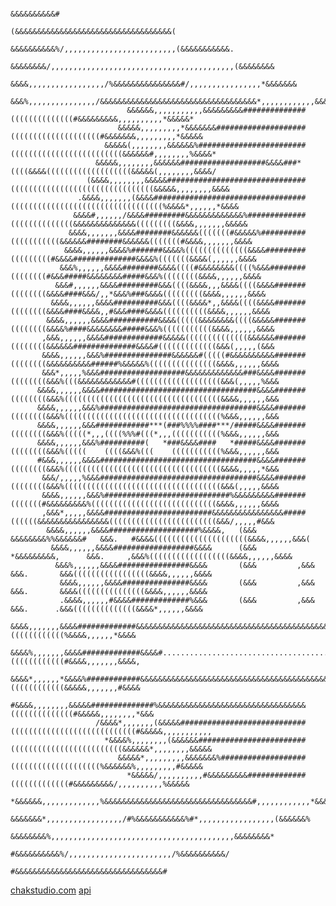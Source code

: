                                                                       &&&&&&&&&&#                                                      
                                                    (&&&&&&&&&&&&&&&&&&&&&&&&&&&&&&&&&&&(                                         
                                              &&&&&&&&&&%/,,,,,,,,,,,,,,,,,,,,,,,,,(&&&&&&&&&&&.                                  
                                         &&&&&&&&/,,,,,,,,,,,,,,,,,,,,,,,,,,,,,,,,,,,,,,,,,(&&&&&&&&                              
                                        &&&&,,,,,,,,,,,,,,,,,/%&&&&&&&&&&&&&&&#/,,,,,,,,,,,,,,,,*&&&&&&&                          
                                 &&&%,,,,,,,,,,,,,,,/&&&&&&&&&&&&&&&&&&&&&&&&&&&&&&&&&&&*,,,,,,,,,,,,&&&&&&/                      
                              &&&&&&,,,,,,,,,,,&&&&&&&&&##############((((((((((((((#&&&&&&&&&,,,,,,,,,,*&&&&&*                   
                            &&&&&,,,,,,,,,*&&&&&&&####################((((((((((((((((((((#&&&&&&&,,,,,,,,,*&&&&&                 
                         &&&&&(,,,,,,,,&&&&&&%########################(((((((((((((((((((((((((&&&&&&#,,,,,,,,%&&&&*              
                       &&&&&,,,,,,,,&&&&&&###################&&&&###*   ((((&&&&(((((((((((((((((((&&&&&(,,,,,,,,&&&&/            
                     (&&&&,,,,,,,,&&&&&###############################((((((((((((((((((((((((((((((((&&&&&,,,,,,,,&&&&           
                   .&&&&,,,,,,,(&&&&##################################((((((((((((((((((((((((((((((((((%&&&&*,,,,,,*&&&&         
                  &&&&#,,,,,,/&&&&#########&&&&&&&&&&&&&%#############((((((((((((((&&&&&&&&&&&&&&(((((((((&&&&,,,,,,,&&&&&       
                 &&&&,,,,,,,&&&&########&&&&&&(((((((#&&&&&%##########(((((((((((&&&&&&########&&&&&&(((((((#&&&&,,,,,,,&&&&      
                &&&&,,,,,,&&&&%#######&&&&%((((((((((((((&&&&#########(((((((((#&&&&##############&&&&%(((((((&&&&(,,,,,,&&&&     
               &&&%,,,,,,&&&&########&&&&((((#&&&&&&&&((((%&&&########((((((((#&&&#####&&&&&&&&#####&&&%((((((((&&&&,,,,,,&&&&    
              &&&#,,,,,,&&&&#########&&&((((&&&&,,,&&&&((((&&&&#######((((((((&&&&####&&&/,,*&&&%###&&&&(((((((((&&&&,,,,,,&&&&   
             &&&&,,,,,,&&&&##########&&&((((&&&&*,,&&&&((((&&&&#######((((((((&&&&####&&&&,,#&&&####&&&&((((((((((&&&&,,,,,,&&&&  
            &&&&,,,,,,&&&&###########&&&&(((((&&&&&&&&((((&&&&&#######((((((((&&&&%####&&&&&&&&#####&&&%(((((((((((&&&&,,,,,,&&&& 
           ,&&&,,,,,,&&&&#############&&&&&((((((((((((((&&&&&&#######((((((((&&&&&&##############&&&&#(((((((((((((&&&(,,,,,(&&& 
           &&&&,,,,,,&&&%###############&&&&&&#(((((#&&&&&&&&&&#######((((((((&&&&&&&&&&######%&&&&&%(((((((((((((((&&&&,,,,,,&&&&
           &&&*,,,,,%&&&###################&&&&&&&&&&&&&###&&&&#######((((((((&&&%(((&&&&&&&&&&&&#(((((((((((((((((((&&&(,,,,,%&&&
          &&&&,,,,,,&&&&###################################&&&&#######((((((((&&&%(((((((((((((((((((((((((((((((((((&&&&,,,,,,&&&
          &&&&,,,,,,&&&%###################################&&&&#######((((((((&&&%(((((((((((((((((((((((((((((((((((%&&&,,,,,,&&&
          &&&&,,,,,,&&&############***(###%%%%####***/#####&&&&#######((((((((&&&%(((((*,,,((((%%%#(((*,,,(((((((((((%&&&,,,,,,&&&
          &&&&,,,,,,&&&%##########(   *###&&&&####   *#####&&&&#######((((((((&&&%(((((    ((((&&&%(((    (((((((((((%&&&,,,,,,&&&
          #&&&,,,,,,&&&&###################################&&&&#######((((((((&&&%(((((((((((((((((((((((((((((((((((&&&&,,,,,*&&&
           &&&/,,,,,%&&&###################################&&&&#######((((((((&&&%(((((((((((((((((((((((((((((((((((&&&(,,,,,&&&&
           &&&&,,,,,,&&&%############################%&&&&&&&&&#######(((((((#&&&&&&&&&%((((((((((((((((((((((((((((&&&&,,,,,,&&&&
           ,&&&*,,,,,&&&&########################&&&&&&&&&&&&&&&&#####((((((&&&&&&&&&&&&&&&&((((((((((((((((((((((((&&&/,,,,,#&&& 
            &&&&,,,,,,&&&&####################%&&&&,   (&&&   &&&&&&&&%%&&&&&&#   &&&.   #&&&&(((((((((((((((((((((&&&&,,,,,,&&&( 
             &&&&,,,,,,&&&&##################&&&&      (&&&      *&&&&&&&&&,      &&&.     ,&&&%((((((((((((((((((&&&&,,,,,,&&&&  
              &&&%,,,,,,&&&&################&&&&       (&&&         ,&&&          &&&.       &&&(((((((((((((((((&&&&,,,,,,&&&&   
               &&&&,,,,,,&&&&###############&&&&       (&&&         ,&&&          &&&.       &&&&(((((((((((((((&&&&,,,,,,&&&&    
               .&&&&,,,,,,#&&&&#############%&&&       (&&&         ,&&&          &&&.      .&&&((((((((((((((&&&&*,,,,,,&&&&     
                 &&&&,,,,,,,&&&&#############&&&&&&&&&&&&&&&&&&&&&&&&&&&&&&&&&&&&&&&&&&&&&&&&&&%((((((((((((%&&&&,,,,,,*&&&&      
                  &&&&%,,,,,,,&&&&#############&&&&#.....................................&&&&&((((((((((((#&&&&,,,,,,,&&&&,       
                    &&&&*,,,,,,*&&&&%############&&&&&&&&&&&&&&&&&&&&&&&&&&&&&&&&&&&&&&&&&&&((((((((((((&&&&&,,,,,,,#&&&&         
                     #&&&&,,,,,,,,&&&&&##############%&&&&&&&&&&&&&&&&&&&&&&&&&&&&&&&&&((((((((((((((#&&&&&,,,,,,,,*&&&           
                       /&&&&*,,,,,,,(&&&&&############################((((((((((((((((((((((((((((#&&&&&,,,,,,,,,,,               
                         *&&&&%,,,,,,,,(&&&&&&########################(((((((((((((((((((((((((&&&&&&*,,,,,,,,&&&&&               
                            &&&&&*,,,,,,,,,&&&&&&&%###################((((((((((((((((((((%&&&&&&%,,,,,,,,,#&&&&&                 
                              *&&&&&/,,,,,,,,,,#&&&&&&&&&#############(((((((((((((#&&&&&&&&&/,,,,,,,,,,%&&&&&                    
                                 *&&&&&&,,,,,,,,,,,,,%&&&&&&&&&&&&&&&&&&&&&&&&&&&&&&&&&#,,,,,,,,,,,,*&&&&&&                       
                                     &&&&&&&*,,,,,,,,,,,,,,,,,/#%&&&&&&&&&&&%#*,,,,,,,,,,,,,,,,,(&&&&&&%                          
                                         &&&&&&&&%,,,,,,,,,,,,,,,,,,,,,,,,,,,,,,,,,,,,,,,,,&&&&&&&&*                              
                                              #&&&&&&&&&&%/,,,,,,,,,,,,,,,,,,,,,,,/%&&&&&&&&&&/                                   
                                                     #&&&&&&&&&&&&&&&&&&&&&&&&&&&&&&&&&#      
  
  [chakstudio.com](https://chakstudio.com)
  [api](https://api.chakdev.info)
